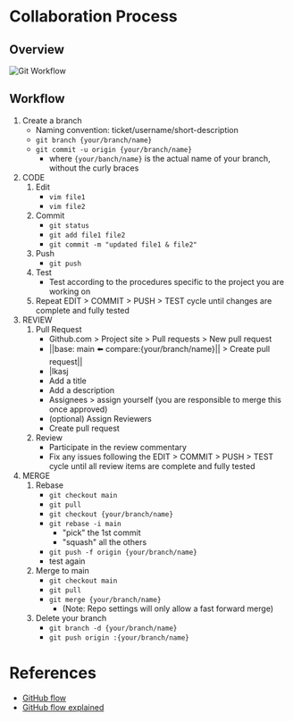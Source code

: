 
# Collaboration Process
## Overview
![Git Workflow](https://github.com/andylytical/stackedit/blob/access/ctt-222/Git%20Workflow.png)
## Workflow
1. Create a branch
    * Naming convention: ticket/username/short-description
    * `git branch {your/branch/name}`
    * `git commit -u origin {your/branch/name}`
      * where `{your/banch/name}` is the actual name of your branch, without the curly braces
1. CODE
	1. Edit
	   * `vim file1`
	   * `vim file2`
	1. Commit
	   * `git status`
	   * `git add file1 file2`
	   * `git commit -m "updated file1 & file2"`
	1. Push
	   * `git push`
	1. Test
	   * Test according to the procedures specific to the project you are working on
	1. Repeat EDIT > COMMIT > PUSH > TEST cycle until changes are complete and fully tested
1. REVIEW
   1. Pull Request
      * Github.com > Project site > Pull requests > New pull request
      * ||base: main :arrow_left: compare:{your/branch/name}|| > Create pull request||
      * |lkasj
      * Add a title
      * Add a description
      * Assignees > assign yourself (you are responsible to merge this once approved)
      * (optional) Assign Reviewers
      * Create pull request
   1. Review
      * Participate in the review commentary
      * Fix any issues following the EDIT > COMMIT > PUSH > TEST cycle until all review items are complete and fully tested
1. MERGE
   1. Rebase
      * `git checkout main`
      * `git pull`
      * `git checkout {your/branch/name}`
      * `git rebase -i main`
        * "pick" the 1st commit
        * "squash" all the others
      * `git push -f origin {your/branch/name}`
      * test again
   1. Merge to main
      * `git checkout main`
      * `git pull`
      * `git merge {your/branch/name}`
        * (Note: Repo settings will only allow a fast forward merge)
   1. Delete your branch
      * `git branch -d {your/branch/name}`
      * `git push origin :{your/branch/name}`

# References
* [GitHub flow](https://docs.github.com/en/get-started/using-github/github-flow)
* [GitHub flow explained](https://scottchacon.com/2011/08/31/github-flow/)
<!--stackedit_data:
eyJoaXN0b3J5IjpbMTYxMjc0OTkyNywxMzA3MzQ0NTU2LC0xND
ExMDgyOTI4LC01NTI0ODU0NTMsMzg5ODM2MzUxLDIwMzg4NDQy
MjAsLTk3NzMyMjIwMywtMTYzNTA2ODAxNywyOTE0MjcwNzEsNT
QzMTE2NzU1LC0zNzk1NDMxOTQsLTIwODg3NDY2MTIsLTMzMjQ1
NTM2M119
-->